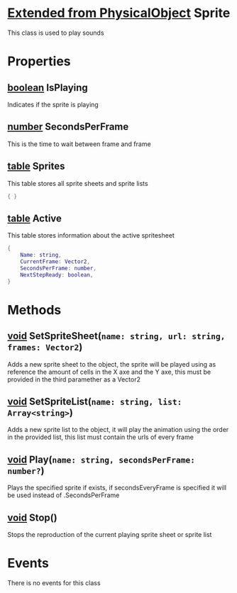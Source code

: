 # [Extended from PhysicalObject](PhysicalObject.md) Sprite 
This class is used to play sounds
	 
# Properties

## [boolean](boolean.md) IsPlaying
Indicates if the sprite is playing
  
## [number](number.md) SecondsPerFrame
This is the time to wait between frame and frame
  
## [table](table.md) Sprites 
This table stores all sprite sheets and sprite lists 
   
```lua
{ }
```
## [table](table.md) Active 
This table stores information about the active spritesheet
 
```lua
{
 	Name: string,
	CurrentFrame: Vector2,
	SecondsPerFrame: number,
	NextStepReady: boolean,
}
```


# Methods
## [void](https://create.roblox.com/docs/scripting/luau/nil) SetSpriteSheet(`name: string, url: string, frames: Vector2`) 
 Adds a new sprite sheet to the object, the sprite will be played using as reference the amount of cells in the X axe and the Y axe, this must be provided in the third paramether as a Vector2
	
## [void](https://create.roblox.com/docs/scripting/luau/nil) SetSpriteList(`name: string, list: Array<string>`) 
 Adds a new sprite list to the object, it will play the animation using the order in the provided list, this list must contain the urls of every frame
	
## [void](https://create.roblox.com/docs/scripting/luau/nil) Play(`name: string, secondsPerFrame: number?`) 
 Plays the specified sprite if exists, if secondsEveryFrame is specified it will be used instead of .SecondsPerFrame
	
## [void](https://create.roblox.com/docs/scripting/luau/nil) Stop() 
 Stops the reproduction of the current playing sprite sheet or sprite list
	


# Events
There is no events for this class


